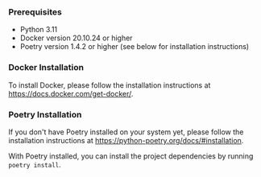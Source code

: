 ### Prerequisites

- Python 3.11
- Docker version 20.10.24 or higher
- Poetry version 1.4.2 or higher (see below for installation instructions)

### Docker Installation

To install Docker, please follow the installation instructions at https://docs.docker.com/get-docker/.

### Poetry Installation

If you don't have Poetry installed on your system yet, please follow the installation instructions at https://python-poetry.org/docs/#installation.

With Poetry installed, you can install the project dependencies by running `poetry install`.
